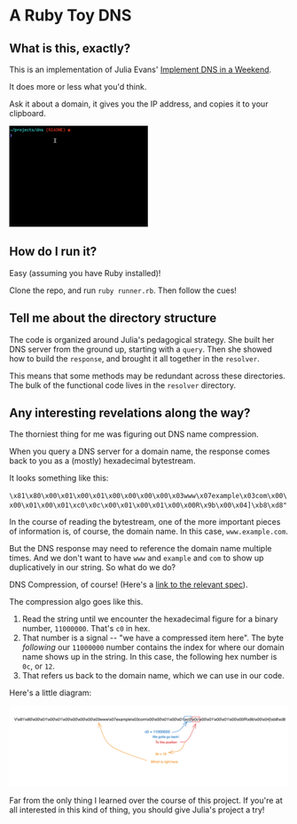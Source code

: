 # A Ruby Toy DNS

## What is this, exactly?

This is an implementation of Julia Evans' [Implement DNS in a Weekend](https://implement-dns.wizardzines.com/).

It does more or less what you'd think.

Ask it about a domain, it gives you the IP address, and copies it to your clipboard.

<img src="./assets/dns.gif" width="250">

## How do I run it?

Easy (assuming you have Ruby installed)!

Clone the repo, and run `ruby runner.rb`. Then follow the cues!

## Tell me about the directory structure

The code is organized around Julia's pedagogical strategy. She built her DNS server from the ground up, starting with a `query`. Then she showed how to build the `response`, and brought it all together in the `resolver`.

This means that some methods may be redundant across these directories. The bulk of the functional code lives in the `resolver` directory.

## Any interesting revelations along the way?

The thorniest thing for me was figuring out DNS name compression.

When you query a DNS server for a domain name, the response comes back to you as a (mostly) hexadecimal bytestream.

It looks something like this:

`\x81\x80\x00\x01\x00\x01\x00\x00\x00\x00\x03www\x07example\x03com\x00\x00\x01\x00\x01\xc0\x0c\x00\x01\x00\x01\x00\x00R\x9b\x00\x04]\xb8\xd8"`

In the course of reading the bytestream, one of the more important pieces of information is, of course, the domain name. In this case, `www.example.com`.

But the DNS response may need to reference the domain name multiple times. And we don't want to have `www` and `example` and `com` to show up duplicatively in our string. So what do we do?

DNS Compression, of course! (Here's a [link to the relevant spec](https://datatracker.ietf.org/doc/html/rfc1035#section-4.1.4)).

The compression algo goes like this.

1. Read the string until we encounter the hexadecimal figure for a binary number, `11000000`. That's `c0` in hex.
2. That number is a signal -- "we have a compressed item here". The byte _following_ our `11000000` number contains the index for where our domain name shows up in the string. In this case, the following hex number is `0c`, or `12`.
3. That refers us back to the domain name, which we can use in our code.

Here's a little diagram:

![bytestream compression](/assets/byte-stream.png)

Far from the only thing I learned over the course of this project. If you're at all interested in this kind of thing, you should give Julia's project a try!
